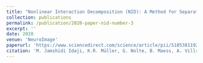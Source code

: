 ```yaml
---
title: "Nonlinear Interaction Decomposition (NID): A Method for Separation of Cross-frequency Coupled Sources in Human Brain"
collection: publications
permalink: /publication/2020-paper-nid-number-3
excerpt: ''
date: 2020
venue: 'NeuroImage'
paperurl: 'https://www.sciencedirect.com/science/article/pii/S1053811920300860'
citation: 'M. Jamshidi Idaji, K.R. Müller, G. Nolte, B. Maess, A. Villringer, V.V. Nikulin, (2020) “Nonlinear Interaction Decomposition (NID): A Method for Separation of Cross-frequency Coupled Sources in Human Brain,” NeuroImage 211, 2020. DOI: 10.1016/j.neuroimage.2020.116599Get'
---
```



